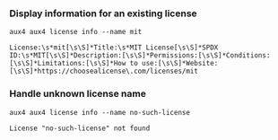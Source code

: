 ### Display information for an existing license

```execute
aux4 aux4 license info --name mit
```

```expect:regex:ignorecase
License:\s*mit[\s\S]*Title:\s*MIT License[\s\S]*SPDX ID:\s*MIT[\s\S]*Description:[\s\S]*Permissions:[\s\S]*Conditions:[\s\S]*Limitations:[\s\S]*How to use:[\s\S]*Website:[\s\S]*https://choosealicense\.com/licenses/mit
```

### Handle unknown license name

```execute
aux4 aux4 license info --name no-such-license
```

```error:ignorecase:partial
License "no-such-license" not found
```